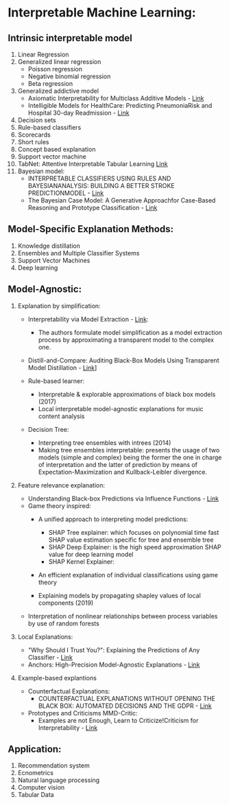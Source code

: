 # Interpretable Machine Learning:
## Intrinsic interpretable model
1. Linear Regression
2. Generalized linear regression
	- Poisson regression
	- Negative binomial regression
  	- Beta regression
3. Generalized addictive model
	* Axiomatic Interpretability for Multiclass Additive Models - [Link](https://arxiv.org/pdf/1810.09092.pdf)
	* Intelligible Models for HealthCare: Predicting PneumoniaRisk and Hospital 30-day Readmission - [Link](http://people.dbmi.columbia.edu/noemie/papers/15kdd.pdf)
4. Decision sets 
5. Rule-based classifiers 
6. Scorecards
7. Short rules 
8. Concept based explanation
10. Support vector machine
11. TabNet: Attentive Interpretable Tabular Learning [Link](https://arxiv.org/pdf/1908.07442.pdf)
12. Bayesian model:
	* INTERPRETABLE CLASSIFIERS USING RULES AND BAYESIANANALYSIS: BUILDING A BETTER STROKE PREDICTIONMODEL - [Link](https://arxiv.org/pdf/1511.01644.pdf)
	*  The Bayesian Case Model: A Generative Approachfor Case-Based Reasoning and Prototype Classification - [Link](https://beenkim.github.io/papers/KimRudinShahNIPS2014.pdf)

## Model-Specific Explanation Methods:
1. Knowledge distillation
2. Ensembles and Multiple Classifier Systems
3. Support Vector Machines
4. Deep learning

## Model-Agnostic:
1. Explanation by simplification:
	* Interpretability via Model Extraction - [Link](https://arxiv.org/abs/1706.09773):
		- The authors formulate model simplification as a model extraction process by approximating a transparent model to the complex one.

	* Distill-and-Compare: Auditing Black-Box Models Using Transparent Model Distillation - [Link](https://arxiv.org/abs/1710.06169)]
	* Rule-based learner:
		- Interpretable & explorable approximations of black box models (2017)
		- Local interpretable model-agnostic explanations for music content analysis

	* Decision Tree:
		- Interpreting tree ensembles with intrees (2014)
		- Making tree ensembles interpretable: presents the usage of two models (simple and complex) being the former the one in charge of interpretation and the latter of prediction by means of Expectation-Maximization and Kullback-Leibler divergence.
2. Feature relevance explanation:
	* Understanding Black-box Predictions via Influence Functions - [Link](https://arxiv.org/pdf/1703.04730.pdf)
	* Game theory inspired: 
		- A unified approach to interpreting model predictions:
			+ SHAP Tree explainer: which focuses on polynomial time fast SHAP value estimation specific for tree and ensemble tree
			+ SHAP Deep Explainer: is the high speed approximation SHAP value for deep learning model
			+ SHAP Kernel Explainer: 

		- An efficient explanation of individual classifications using game theory
		- Explaining models by propagating shapley values of local components (2019) 
	* Interpretation of nonlinear relationships between process variables by use of random forests

3. Local Explanations:
	* "Why Should I Trust You?": Explaining the Predictions of Any Classifier - [Link](https://arxiv.org/pdf/1602.04938.pdf)
	* Anchors: High-Precision Model-Agnostic Explanations - [Link](https://www.aaai.org/ocs/index.php/AAAI/AAAI18/paper/view/16982/15850)
4. Example-based explantions
	* Counterfactual Explanations:
		- COUNTERFACTUAL EXPLANATIONS WITHOUT OPENING THE BLACK BOX: AUTOMATED DECISIONS AND THE GDPR - [Link](https://arxiv.org/ftp/arxiv/papers/1711/1711.00399.pdf)
	* Prototypes and Criticisms MMD-Critic:
		- Examples are not Enough, Learn to Criticize!Criticism for Interpretability - [Link](https://papers.nips.cc/paper/6300-examples-are-not-enough-learn-to-criticize-criticism-for-interpretability.pdf)
	
## Application:
1. Recommendation system
2. Ecnometrics
3. Natural language processing
4. Computer vision
5. Tabular Data
